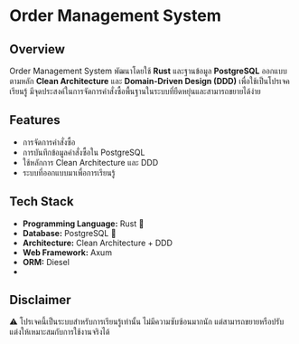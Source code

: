 # Order Management System

## Overview
Order Management System พัฒนาโดยใช้ **Rust** และฐานข้อมูล **PostgreSQL** ออกแบบตามหลัก **Clean Architecture** และ **Domain-Driven Design (DDD)** เพื่อใช้เป็นโปรเจคเรียนรู้ มีจุดประสงค์ในการจัดการคำสั่งซื้อพื้นฐานในระบบที่ยืดหยุ่นและสามารถขยายได้ง่าย

## Features
- การจัดการคำสั่งซื้อ
- การบันทึกข้อมูลคำสั่งซื้อใน PostgreSQL
- ใช้หลักการ Clean Architecture และ DDD
- ระบบที่ออกแบบมาเพื่อการเรียนรู้

## Tech Stack
- **Programming Language:** Rust 🦀
- **Database:** PostgreSQL 🐘
- **Architecture:** Clean Architecture + DDD
- **Web Framework:** Axum
- **ORM:** Diesel
- 
## Disclaimer
⚠️ โปรเจคนี้เป็นระบบสำหรับการเรียนรู้เท่านั้น ไม่มีความซับซ้อนมากนัก แต่สามารถขยายหรือปรับแต่งให้เหมาะสมกับการใช้งานจริงได้

